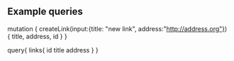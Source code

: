 ## Example queries

mutation {
  createLink(input:{title: "new link", address:"http://address.org"}) {
    title,
    address,
    id
  }
}


query{
  links{
    id
    title
    address
  }
}
